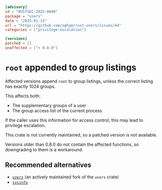 ```toml
[advisory]
id = "RUSTSEC-2025-0040"
package = "users"
date = "2025-01-15"
url = "https://github.com/ogham/rust-users/issues/44"
categories = ["privilege-escalation"]

[versions]
patched = []
unaffected = ["< 0.8.0"]
```

# `root` appended to group listings

Affected versions append `root` to group listings, unless the correct listing
has exactly 1024 groups.

This affects both:

- The supplementary groups of a user
- The group access list of the current process

If the caller uses this information for access control, this may lead to
privilege escalation.

This crate is not currently maintained, so a patched version is not available.

Versions older than 0.8.0 do not contain the affected functions, so downgrading
to them is a workaround.

## Recommended alternatives
- [`uzers`](https://crates.io/crates/uzers) (an actively maintained fork of the `users` crate)
- [`sysinfo`](https://crates.io/crates/sysinfo)
